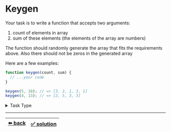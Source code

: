 # Keygen

Your task is to write a function that accepts two arguments:
1. count of elements in array
2. sum of these elements (the elements of the array are numbers)

The function should randomly generate the array that fits the requirements above. Also there should not be zeros in the generated array

Here are a few examples:

```js
function keygen(count, sum) {
  // ...your code
}

keygen(5, 10); // => [3, 2, 1, 3, 1]
keygen(4, 13); // => [2, 5, 3, 3]
```

<details>

<summary>Task Type</summary>

This is more of a numbers task type than any of the array task types

We have already encountered number task types:
- [Decimal To Binary](../../1\)%20Task%20Challanges.md#1-decimal-to-binary)
- [Binary To Decimal](../../1\)%20Task%20Challanges.md#2-binary-to-decimal)
- [Prime Number](../../1\)%20Task%20Challanges.md#9-prime-number)
- [Prime Factors](../../1\)%20Task%20Challanges.md#11-prime-factors)
- [Fibonacci](../../1\)%20Task%20Challanges.md#12-fibonacci)
- [Greatest Common Divisor](../../1\)%20Task%20Challanges.md#13-greatest-common-divisor)
- [Swap Numbers Without Temp](../../1\)%20Task%20Challanges.md#16-swap-numbers-without-temp)
- [Counting Zeros](../../2\)%20Task%20Challanges.md#26-counting-zeros)
- [Advanced Zeros](../../cheatsheet/advanced-zeros.js)

</details>

---

| [:arrow_left: back](../task-type.md) | [:white_check_mark: solution](./solution.js) |
| :---: | :---: |

